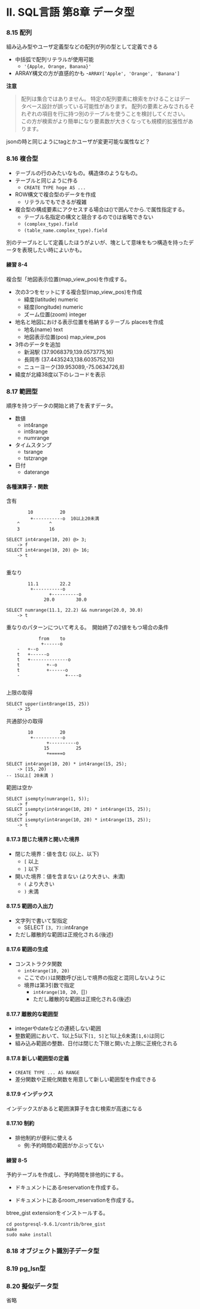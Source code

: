 II. SQL言語 第8章 データ型
==================

### 8.15 配列

組み込み型やユーザ定義型などの配列が列の型として定義できる

- 中括弧で配列リテラルが使用可能
    - `'{Apple, Orange, Banana}'`
- ARRAY構文の方が直感的かも
    -`ARRAY['Apple', 'Orange', 'Banana']`

**注意**

> 配列は集合ではありません。 特定の配列要素に検索をかけることはデータベース設計が誤っている可能性があります。 配列の要素とみなされるそれぞれの項目を行に持つ別のテーブルを使うことを検討してください。 この方が検索がより簡単になり要素数が大きくなっても規模的拡張性があります。

jsonの時と同じようにtagとかユーザが変更可能な属性など？


### 8.16 複合型

- テーブルの行のみたいなもの。構造体のようなもの。
- テーブルと同じように作る
    - `CREATE TYPE hoge AS ...`
- ROW構文で複合型のデータを作成
    - リテラルでもできるが複雑
- 複合型の構成要素にアクセスする場合は()で囲んでから.で属性指定する。
    - テーブル名指定の構文と競合するので()は省略できない
    - `(complex_type).field`
    - `(table_name.complex_type).field`


別のテーブルとして定義したほうがよいが、塊として意味をもつ構造を持ったデータを表現したい時によいかも。


#### 練習 8-4

複合型「地図表示位置(map_view_pos)を作成する。

- 次の3つをセットにする複合型(map_view_pos)を作成
    - 緯度(latitude) numeric
    - 経度(longitude) numeric
    - ズーム位置(zoom) integer
- 地名と地図における表示位置を格納するテーブル placesを作成
    - 地名(name) text
    - 地図表示位置(pos) map_view_pos
- 3件のデータを追加
    - 新潟駅 (37.9068379,139.0573775,16)
    - 長岡市 (37.4435243,138.6035752,10)
    - ニューヨーク(39.953089,-75.0634726,8)
- 緯度が北緯38度以下のレコードを表示

### 8.17 範囲型

順序を持つデータの開始と終了を表すデータ。

- 数値
    - int4range
    - int8range
    - numrange
- タイムスタンプ
    - tsrange
    - tstzrange
- 日付
    - daterange

#### 各種演算子・関数

含有
```
        10          20
         +-----------o  10以上20未満
    ^           ^
    3           16

SELECT int4range(10, 20) @> 3;
    -> f
SELECT int4range(10, 20) @> 16;
    -> t


```

重なり
```
        11.1        22.2
         +-----------o  
                +----------o
              20.0        30.0
        
SELECT numrange(11.1, 22.2) && numrange(20.0, 30.0)
    -> t

```

重なりのパターンについて考える。　開始終了の2値をもつ場合の条件
```
            from    to
             +------o
    -   +--o
    t   +------o
    t   +--------------o
    t          +--o
    t          +------o
    -                 +----o
               
```

上限の取得

```
SELECT upper(int8range(15, 25)) 
    -> 25
```

共通部分の取得
```
        10          20  
         +-----------o  
               +----------o
              15          25 
               +=====o

SELECT int4range(10, 20) * int4range(15, 25);
    -> [15, 20)
-- 15以上[ 20未満 )
```

範囲は空か
```
SELECT isempty(numrange(1, 5));
    -> f
SELECT isempty(int4range(10, 20) * int4range(15, 25));
    -> f
SELECT isempty(int4range(10, 20) * int4range(15, 25));
    -> t

```

#### 8.17.3 閉じた境界と開いた境界

- 閉じた境界：値を含む  (以上、以下)
    - `[`   以上
    - `]`   以下
- 開いた境界：値を含まない  (より大きい、未満)
    - `(`   より大きい
    - `)`   未満

#### 8.17.5 範囲の入出力

- 文字列で書いて型指定
    - SELECT `[3, 7)`::int4range
- ただし離散的な範囲は正規化される(後述)

#### 8.17.6 範囲の生成

- コンストラクタ関数
    - `int4range(10, 20)`
    - ここでの`()`は関数呼び出しで境界の指定と混同しないように
    - 境界は第3引数で指定
        - `int4range(10, 20, `[]`)`
        - ただし離散的な範囲は正規化される(後述)

#### 8.17.7 離散的な範囲型

- integerやdateなどの連続しない範囲
- 整数範囲において、1以上5以下`[1, 5]`と1以上6未満`[1,6)`は同じ
- 組み込み範囲の整数、日付は閉じた下限と開いた上限に正規化される

#### 8.17.8 新しい範囲型の定義

- `CREATE TYPE ... AS RANGE`
- 差分関数や正規化関数を用意して新しい範囲型を作成できる

#### 8.17.9 インデックス

インデックスがあると範囲演算子を含む検索が高速になる

#### 8.17.10 制約

- 排他制約が便利に使える
    - 例:予約時間の範囲がかぶってない


#### 練習 8-5

予約テーブルを作成し、予約時間を排他的にする。

- ドキュメントにあるreservationを作成する。

- ドキュメントにあるroom_reservationを作成する。

btree_gist extensionをインストールする。
```
cd postgresql-9.6.1/contrib/bree_gist
make
sudo make install
```

### 8.18 オブジェクト識別子データ型
### 8.19 pg_lsn型
### 8.20 擬似データ型

省略


